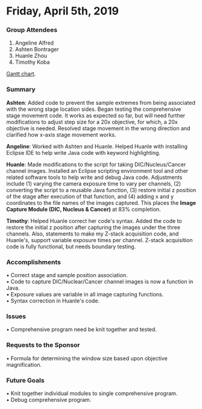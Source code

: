 # Friday, April 5th, 2019

### Group Attendees
1. Angeline Alfred
2. Ashten Bontrager
3. Huanle Zhou
4. Timothy Koba


[Gantt chart](https://prod.teamgantt.com/gantt/schedule/?ids=1432769&public_keys=M1SEDd8Q6NcE&zoom=d100&font_size=12&estimated_hours=0&assigned_resources=1&percent_complete=1&documents=0&comments=1&col_width=355&hide_header_tabs=0&menu_view=1&resource_filter=1&name_in_bar=0&name_next_to_bar=1&resource_names=1#user=&company=&custom=&date_filter=&hide_completed=false&color_filter=&ids=1432769).

### Summary
__Ashten__: Added code to prevent the sample extremes from being associated with the wrong stage location sides. 
Began testing the comprehensive stage movement code. It works as expected so far, but will need further modifications
to adjust step size for a 20x objective, for which, a 20x objective is needed. Resolved stage movement in the wrong 
direction and clarified how x-axis stage movement works.

__Angeline__: Worked with Ashten and Huanle. Helped Huanle with installing Eclipse IDE to help write Java code with
keyword highlighting.

__Huanle__: Made modifications to the script for taking DIC/Nucleus/Cancer channel images. Installed an Eclipse 
scripting environment tool and other related software tools to help write and debug Java code. Adjustments 
include (1) varying the camera exposure time to vary per channels, (2) converting the script to a reusable Java
function, (3) restore initial z position of the stage after execution of that function, and (4) adding x and y
coordinates to the file names of the images captured. This places the __Image Capture Module (DIC, Nucleus & Cancer)__ 
at 83% completion.

__Timothy__: Helped Huanle correct her code's syntax. Added the code to restore the initial z position after
capturing the images under the three channels. Also, statements to make my Z-stack acquisition code, and Huanle's, support
variable exposure times per channel. Z-stack acquisition code is fully functional, but needs boundary testing.

### Accomplishments
• Correct stage and sample position association. \
• Code to capture DIC/Nuclear/Cancer channel images is now a function in Java. \
• Exposure values are variable in all image capturing functions. \
• Syntax correction in Huanle's code.

### Issues
• Comprehensive program need be knit together and tested.

### Requests to the Sponsor
• Formula for determining the window size based upon objective magnification.

### Future Goals
• Knit together individual modules to single comprehensive program. \
• Debug comprehensive program.
